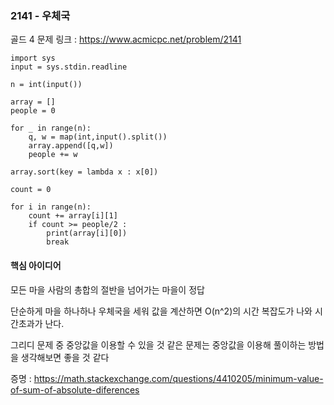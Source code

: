 ### 2141 - 우체국
골드 4
문제 링크 : https://www.acmicpc.net/problem/2141

```
import sys
input = sys.stdin.readline

n = int(input())

array = []
people = 0

for _ in range(n):
    q, w = map(int,input().split())
    array.append([q,w])
    people += w

array.sort(key = lambda x : x[0])

count = 0

for i in range(n):
    count += array[i][1]
    if count >= people/2 :
        print(array[i][0])
        break
```

#### 핵심 아이디어
모든 마을 사람의 총합의 절반을 넘어가는 마을이 정답

단순하게 마을 하나하나 우체국을 세워 값을 계산하면 O(n^2)의 시간 복잡도가 나와 시간초과가 난다.

그리디 문제 중 중앙값을 이용할 수 있을 것 같은 문제는 중앙값을 이용해 풀이하는 방법을 생각해보면 좋을 것 같다

증명 :
https://math.stackexchange.com/questions/4410205/minimum-value-of-sum-of-absolute-diferences